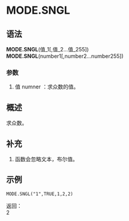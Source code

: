 # MODE.SNGL

## 语法

**MODE.SNGL**(值\_1[,值_2...值_255])  
**MODE.SNGL**(number1[,number2...number255])

### 参数

1. 值 numner ：求众数的值。

## 概述

求众数。

## 补充

1. 函数会忽略文本，布尔值。

## 示例

```excel
MODE.SNGL("1",TRUE,1,2,2)
```

返回：  
2
